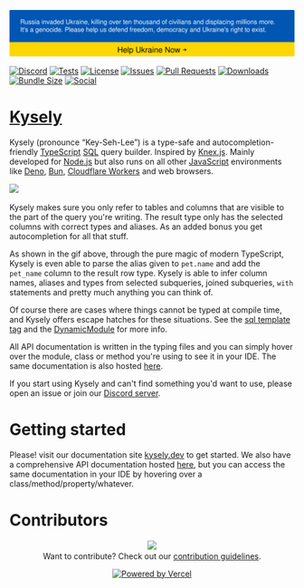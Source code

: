 [![Stand With Ukraine](https://raw.githubusercontent.com/vshymanskyy/StandWithUkraine/main/banner2-direct.svg)](https://stand-with-ukraine.pp.ua)

[![Discord](https://img.shields.io/discord/890118421587578920?logo=discord&style=flat)](https://discord.gg/xyBJ3GwvAm)
[![Tests](https://github.com/kysely-org/kysely/actions/workflows/test.yml/badge.svg)](https://github.com/kysely-org/kysely)
[![License](https://img.shields.io/github/license/kysely-org/kysely?style=flat)](https://github.com/kysely-org/kysely/blob/master/LICENSE)
[![Issues](https://img.shields.io/github/issues-closed/kysely-org/kysely?logo=github)](https://github.com/kysely-org/kysely/issues?q=is%3Aissue+is%3Aopen+sort%3Aupdated-desc)
[![Pull Requests](https://img.shields.io/github/issues-pr-closed/kysely-org/kysely?label=PRs&logo=github&style=flat)](https://github.com/kysely-org/kysely/pulls?q=is%3Apr+is%3Aopen+sort%3Aupdated-desc)
[![Downloads](https://img.shields.io/npm/dw/kysely?logo=npm)](https://www.npmjs.com/package/kysely)
[![Bundle Size](https://img.shields.io/bundlephobia/minzip/kysely?label=size&logo=npm)](https://bundlephobia.com/package/kysely)
[![Social](https://img.shields.io/twitter/follow/kysely_?style=social)](https://twitter.com/kysely_)

# [Kysely](https://kysely.dev)

Kysely (pronounce “Key-Seh-Lee”) is a type-safe and autocompletion-friendly [TypeScript](https://www.typescriptlang.org/) [SQL](https://en.wikipedia.org/wiki/SQL) query builder.
Inspired by [Knex.js](http://knexjs.org/). Mainly developed for [Node.js](https://nodejs.org/en/) but also
runs on all other [JavaScript](https://developer.mozilla.org/en-US/docs/Web/JavaScript) environments like [Deno](https://deno.com/), [Bun](https://bun.sh/), [Cloudflare Workers](https://workers.cloudflare.com/)
and web browsers.

![](https://github.com/kysely-org/kysely/blob/master/assets/demo.gif)

Kysely makes sure you only refer to tables and columns that are visible to the part of the query
you're writing. The result type only has the selected columns with correct types and aliases. As an
added bonus you get autocompletion for all that stuff.

As shown in the gif above, through the pure magic of modern TypeScript, Kysely is even able to parse
the alias given to `pet.name` and add the `pet_name` column to the result row type. Kysely is able to infer
column names, aliases and types from selected subqueries, joined subqueries, `with` statements and pretty
much anything you can think of.

Of course there are cases where things cannot be typed at compile time, and Kysely offers escape
hatches for these situations. See the [sql template tag](https://kysely-org.github.io/kysely-apidoc/interfaces/Sql.html)
and the [DynamicModule](https://kysely-org.github.io/kysely-apidoc/classes/DynamicModule.html#ref) for more info.

All API documentation is written in the typing files and you can simply hover over the module, class
or method you're using to see it in your IDE. The same documentation is also hosted [here](https://kysely-org.github.io/kysely-apidoc/).

If you start using Kysely and can't find something you'd want to use, please open an issue or join our
[Discord server](https://discord.gg/xyBJ3GwvAm).

# Getting started

Please! visit our documentation site [kysely.dev](https://kysely.dev) to get started. We also have a comprehensive
API documentation hosted [here](https://kysely-org.github.io/kysely-apidoc/), but you can access the same
documentation in your IDE by hovering over a class/method/property/whatever.

# Contributors

<p align="center">
    <a href="https://github.com/kysely-org/kysely/graphs/contributors">
        <img src="https://contrib.rocks/image?repo=kysely-org/kysely" />
    </a>
    </br>
    <span>Want to contribute? Check out our <a href="./CONTRIBUTING.md" >contribution guidelines</a>.</span>
</p>

<p align="center">
    <a href="https://vercel.com/?utm_source=kysely&utm_campaign=oss">
        <img src="https://kysely.dev/img/powered-by-vercel.svg" alt="Powered by Vercel" />
    </a>
</p>
